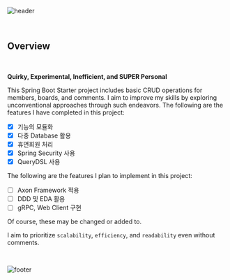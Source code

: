 ![header](https://capsule-render.vercel.app/api?type=rect&color=timeAuto&section=header&text=Urban-Waffle&height=60&fontSize=40)


<br />

## Overview

<br />

**Quirky, Experimental, Inefficient, and SUPER Personal**

This Spring Boot Starter project includes basic CRUD operations for members, boards, and comments. I aim to improve my skills by exploring unconventional approaches through such endeavors.
The following are the features I have completed in this project:

+ [x] 기능의 모듈화
+ [x] 다중 Database 활용
+ [x] 휴면회원 처리
+ [x] Spring Security 사용
+ [x] QueryDSL 사용

The following are the features I plan to implement in this project:

+ [ ] Axon Framework 적용
+ [ ] DDD 및 EDA 활용
+ [ ] gRPC, Web Client 구현

Of course, these may be changed or added to.

I aim to prioritize <code>scalability</code>, <code>efficiency</code>, and <code>readability</code> even without comments.  



<br />


![footer](https://capsule-render.vercel.app/api?type=waving&&color=timeAuto&section=footer)

